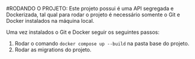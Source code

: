 #RODANDO O PROJETO:
Este projeto possui é uma API segregada e Dockerizada, tal qual para rodar o projeto é necessário somente o Git e Docker instalados na máquina local.

Uma vez instalados o Git e Docker seguir os seguintes passos: 
1. Rodar o comando `docker compose up --build` na pasta base do projeto.
2. Rodar as migrations do projeto.